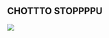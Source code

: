 ## CHOTTTO STOPPPPU
![](https://media.tenor.com/BGLfMoFXfq0AAAAS/%E3%81%BC%E3%81%A3%E3%81%A1%E3%81%96%E3%82%8D%E3%81%A3%E3%81%8F-%E3%81%BC%E3%81%96%E3%82%8D.gif)
<!--

-->
